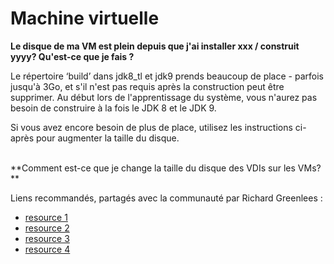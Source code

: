 # Machine virtuelle

**Le disque de ma VM est plein depuis que j'ai installer xxx / construit yyyy? Qu'est-ce que je fais ?**

Le répertoire ‘build’ dans jdk8_tl et jdk9 prends beaucoup de place - parfois jusqu'à 3Go, et s'il n'est pas requis après la construction peut être supprimer. Au début lors de l'apprentissage du système, vous n'aurez pas besoin de construire à la fois le JDK 8 et le JDK 9. 

Si vous avez encore besoin de plus de place, utilisez les instructions ci-après pour augmenter la taille du disque.

<br/>
**Comment est-ce que je change la taille du disque des VDIs sur les VMs?**

Liens recommandés, partagés avec la communauté par Richard Greenlees :
- [resource 1](http://bit.ly/1qgfZJ7)
- [resource 2](http://derekmolloy.ie/resize-a-virtualbox-disk/)
- [resource 3](http://www.howtogeek.com/124622/how-to-enlarge-a-virtual-machines-disk-in-virtualbox-or-vmware/)
- [resource 4](https://forums.virtualbox.org/viewtopic.php?t=10348)
